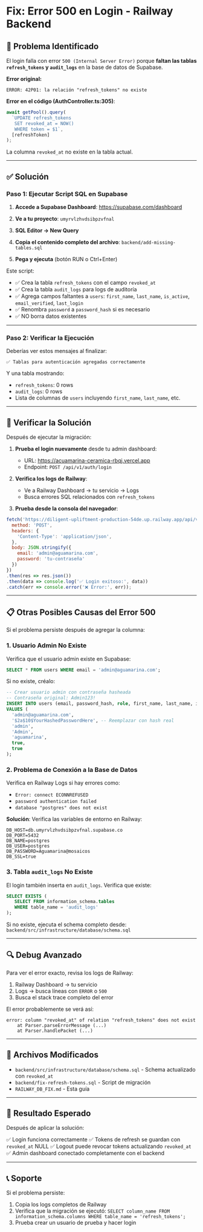 # Fix: Error 500 en Login - Railway Backend

## 🐛 Problema Identificado

El login falla con error `500 (Internal Server Error)` porque **faltan las tablas `refresh_tokens` y `audit_logs`** en la base de datos de Supabase.

**Error original:**
```
ERROR: 42P01: la relación "refresh_tokens" no existe
```

**Error en el código (AuthController.ts:305)**:
```typescript
await getPool().query(
  `UPDATE refresh_tokens
   SET revoked_at = NOW()
   WHERE token = $1`,
  [refreshToken]
);
```

La columna `revoked_at` no existe en la tabla actual.

---

## ✅ Solución

### Paso 1: Ejecutar Script SQL en Supabase

1. **Accede a Supabase Dashboard**: https://supabase.com/dashboard
2. **Ve a tu proyecto**: `umyrvlzhvdsibpzvfnal`
3. **SQL Editor → New Query**
4. **Copia el contenido completo del archivo**:
   `backend/add-missing-tables.sql`

5. **Pega y ejecuta** (botón RUN o Ctrl+Enter)

Este script:
- ✅ Crea la tabla `refresh_tokens` con el campo `revoked_at`
- ✅ Crea la tabla `audit_logs` para logs de auditoría
- ✅ Agrega campos faltantes a `users`: `first_name`, `last_name`, `is_active`, `email_verified`, `last_login`
- ✅ Renombra `password` a `password_hash` si es necesario
- ✅ NO borra datos existentes

---

### Paso 2: Verificar la Ejecución

Deberías ver estos mensajes al finalizar:

```
✅ Tablas para autenticación agregadas correctamente
```

Y una tabla mostrando:
- `refresh_tokens`: 0 rows
- `audit_logs`: 0 rows
- Lista de columnas de `users` incluyendo `first_name`, `last_name`, etc.

---

## 🧪 Verificar la Solución

Después de ejecutar la migración:

1. **Prueba el login nuevamente** desde tu admin dashboard:
   - URL: https://acuamarina-ceramica-rbqj.vercel.app
   - Endpoint: `POST /api/v1/auth/login`

2. **Verifica los logs de Railway**:
   - Ve a Railway Dashboard → tu servicio → Logs
   - Busca errores SQL relacionados con `refresh_tokens`

3. **Prueba desde la consola del navegador**:

```javascript
fetch('https://diligent-upliftment-production-54de.up.railway.app/api/v1/auth/login', {
  method: 'POST',
  headers: {
    'Content-Type': 'application/json',
  },
  body: JSON.stringify({
    email: 'admin@aguamarina.com',
    password: 'tu-contraseña'
  })
})
.then(res => res.json())
.then(data => console.log('✅ Login exitoso:', data))
.catch(err => console.error('❌ Error:', err));
```

---

## 📋 Otras Posibles Causas del Error 500

Si el problema persiste después de agregar la columna:

### 1. Usuario Admin No Existe

Verifica que el usuario admin existe en Supabase:

```sql
SELECT * FROM users WHERE email = 'admin@aguamarina.com';
```

Si no existe, créalo:

```sql
-- Crear usuario admin con contraseña hasheada
-- Contraseña original: Admin123!
INSERT INTO users (email, password_hash, role, first_name, last_name, is_active, email_verified)
VALUES (
  'admin@aguamarina.com',
  '$2a$10$YourHashedPasswordHere', -- Reemplazar con hash real
  'admin',
  'Admin',
  'aguamarina',
  true,
  true
);
```

### 2. Problema de Conexión a la Base de Datos

Verifica en Railway Logs si hay errores como:
- `Error: connect ECONNREFUSED`
- `password authentication failed`
- `database "postgres" does not exist`

**Solución**: Verifica las variables de entorno en Railway:
```env
DB_HOST=db.umyrvlzhvdsibpzvfnal.supabase.co
DB_PORT=5432
DB_NAME=postgres
DB_USER=postgres
DB_PASSWORD=Aguamarina@mosaicos
DB_SSL=true
```

### 3. Tabla `audit_logs` No Existe

El login también inserta en `audit_logs`. Verifica que existe:

```sql
SELECT EXISTS (
   SELECT FROM information_schema.tables
   WHERE table_name = 'audit_logs'
);
```

Si no existe, ejecuta el schema completo desde:
`backend/src/infrastructure/database/schema.sql`

---

## 🔍 Debug Avanzado

Para ver el error exacto, revisa los logs de Railway:

1. Railway Dashboard → tu servicio
2. Logs → busca líneas con `ERROR` o `500`
3. Busca el stack trace completo del error

El error probablemente se verá así:

```
error: column "revoked_at" of relation "refresh_tokens" does not exist
    at Parser.parseErrorMessage (...)
    at Parser.handlePacket (...)
```

---

## 📝 Archivos Modificados

- `backend/src/infrastructure/database/schema.sql` - Schema actualizado con `revoked_at`
- `backend/fix-refresh-tokens.sql` - Script de migración
- `RAILWAY_DB_FIX.md` - Esta guía

---

## 🚀 Resultado Esperado

Después de aplicar la solución:

✅ Login funciona correctamente
✅ Tokens de refresh se guardan con `revoked_at` NULL
✅ Logout puede revocar tokens actualizando `revoked_at`
✅ Admin dashboard conectado completamente con el backend

---

## 📞 Soporte

Si el problema persiste:

1. Copia los logs completos de Railway
2. Verifica que la migración se ejecutó: `SELECT column_name FROM information_schema.columns WHERE table_name = 'refresh_tokens';`
3. Prueba crear un usuario de prueba y hacer login
